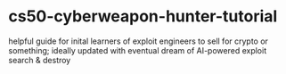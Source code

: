 # cs50-cyberweapon-hunter-tutorial
helpful guide for inital learners of exploit engineers to sell for crypto or something; ideally updated with eventual dream of AI-powered exploit search &amp; destroy 
